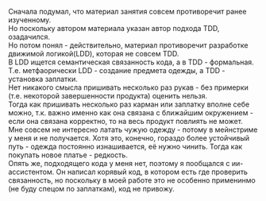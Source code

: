 Сначала подумал, что материал занятия совсем противоречит ранее изученному.  
Но поскольку автором материала указан автор подхода TDD, озадачился.  
Но потом понял - действительно, материал противоречит разработке движимой логикой(LDD), которая не совсем TDD.  
В LDD ищется семантическая связанность кода, а в TDD - формальная.   
Т.е. метфаорически LDD - создание предмета одежды, а TDD - установка заплатки.  
Нет никакого смысла пришивать несколько раз рукав - без примерки (т.е. некоторой завершенности продукта) оценить нельзя.  
Тогда как пришивать несколько раз карман или заплатку вполне себе можно, т.к. важно именно как она связана с ближайшим окружением - если она связана корректно, то на весь продукт повлиять не может.  
Мне совсем не интересно латать чужую одежду - потому в мейнстриме у меня и не получается.  Хотя это, конечно, гораздо более устойчивый путь - одежда постоянно изнашивается, её нужно чинить. Тогда как покупать новое платье - редкость.  
Опять же, подходящего кода у меня нет, поэтому я пообщался с ии-ассистентом. Он написал корявый код, в котором есть где проверить связанность, но поскольку в моей работе это не особенно применинмо (не буду спецом по заплаткам), код не привожу. 
